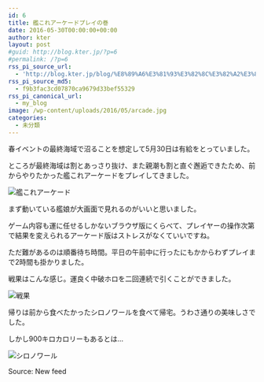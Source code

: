 ```yaml
---
id: 6
title: 艦これアーケードプレイの巻
date: 2016-05-30T00:00:00+00:00
author: kter
layout: post
#guid: http://blog.kter.jp/?p=6
#permalink: /?p=6
rss_pi_source_url:
  - 'http://blog.kter.jp/blog/%E8%89%A6%E3%81%93%E3%82%8C%E3%82%A2%E3%83%BC%E3%82%B1%E3%83%BC%E3%83%89%E3%83%97%E3%83%AC%E3%82%A4%E3%81%AE%E5%B7%BB/'
rss_pi_source_md5:
  - f9b3fac3cd07870ca9679d33bef55329
rss_pi_canonical_url:
  - my_blog
image: /wp-content/uploads/2016/05/arcade.jpg
categories:
  - 未分類
---
```

春イベントの最終海域で沼ることを想定して5月30日は有給をとっていました。

ところが最終海域は割とあっさり抜け、また親潮も割と直ぐ邂逅できたため、前からやりたかった艦これアーケードをプレイしてきました。

![艦これアーケード](http://img.kter.jp/2016/0530/arcade.jpg)

まず動いている艦娘が大画面で見れるのがいいと思いました。

ゲーム内容も運に任せるしかないブラウザ版にくらべて、プレイヤーの操作次第で結果を変えられるアーケード版はストレスがなくていいですね。

ただ難があるのは順番待ち時間。平日の午前中に行ったにもかからわずプレイまで2時間も掛かりました。

戦果はこんな感じ。運良く中破ホロを二回連続で引くことができました。

![戦果](http://img.kter.jp/2016/0530/result.jpg)

帰りは前から食べたかったシロノワールを食べて帰宅。うわさ通りの美味しさでした。

しかし900キロカロリーもあるとは…

![シロノワール](http://img.kter.jp/2016/0530/shironoir.jpg)

Source: New feed